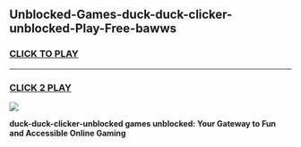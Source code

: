 
## Unblocked-Games-duck-duck-clicker-unblocked-Play-Free-bawws
<h3>
<a href="https://premium76.site?title=duck-duck-clicker-unblocked&ref=23A">CLICK TO PLAY</a></h3>
<hr>

<h3>
<a href="https://premium76.site?title=duck-duck-clicker-unblocked&ref=23A">CLICK 2 PLAY</a>
  
</h3>

<a href="https://premium76.site?title=duck-duck-clicker-unblocked&ref=23A"><img src="https://clearcache.store/games.png"></a>


**duck-duck-clicker-unblocked games unblocked: Your Gateway to Fun and Accessible Online Gaming**
